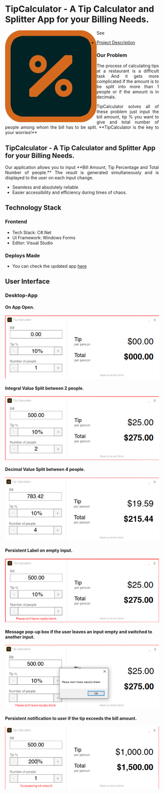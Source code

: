 # TipCalculator - A Tip Calculator and Splitter App for your Billing Needs.
<img align="left" width="300" height="300" src="https://raw.githubusercontent.com/Anand-Sinha/TipCalculator/main/README%20Files/TipCalc.png">

See
- [Project Description](https://drive.google.com/file/d/1C-pBnfbIPc5E5uAFEFfNwY1IB6rDdqH0/view?usp=sharing)

### Our Problem
<p align="justify">The process of calculating tips at a restaurant is a difficult task And it gets more complicated if the amount is to be split into more than 1 people or if the amount is in decimals.</p>

<p align="justify">TipCalculator solves all of these problem just input the bill amount, tip % you want to give and total number of people among whom the bill has to be split.  **TipCalculator is the key to your worries!** </p>


## TipCalculator - A Tip Calculator and Splitter App for your Billing Needs.

<p align="justify">Our application allows you to input **Bill Amount, Tip Percentage and Total Number of people.** The result is generated simultaneously and is displayed to the user on each input change.</p>

- Seamless and absolutely reliable
- Easier accessibility and efficiency during times of chaos.


## Technology Stack

### Frontend

- Tech Stack: C#.Net
- UI Framework: Windows Forms
- Editor: Visual Studio

### Deploys Made

- You can check the updated app [here](https://github.com/Anand-Sinha/TipCalculator)

## User Interface
### Desktop-App

#### On App Open.
![Image](https://raw.githubusercontent.com/Anand-Sinha/TipCalculator/main/README%20Files/First.png)

#### Integral Value Split between 2 people.
![Image](https://raw.githubusercontent.com/Anand-Sinha/TipCalculator/main/README%20Files/Second.png)

#### Decimal Value Split between 4 people.
![Image](https://raw.githubusercontent.com/Anand-Sinha/TipCalculator/main/README%20Files/Third.png)

#### Persistent Label on empty input.
![Image](https://raw.githubusercontent.com/Anand-Sinha/TipCalculator/main/README%20Files/Fourth.png)

#### Message pop-up box if the user leaves an input empty and switched to another input.
![Image](https://raw.githubusercontent.com/Anand-Sinha/TipCalculator/main/README%20Files/Fifth.png)

#### Persistent notification to user if the tip exceeds the bill amount.
![Image](https://raw.githubusercontent.com/Anand-Sinha/TipCalculator/main/README%20Files/Sixth.png)
